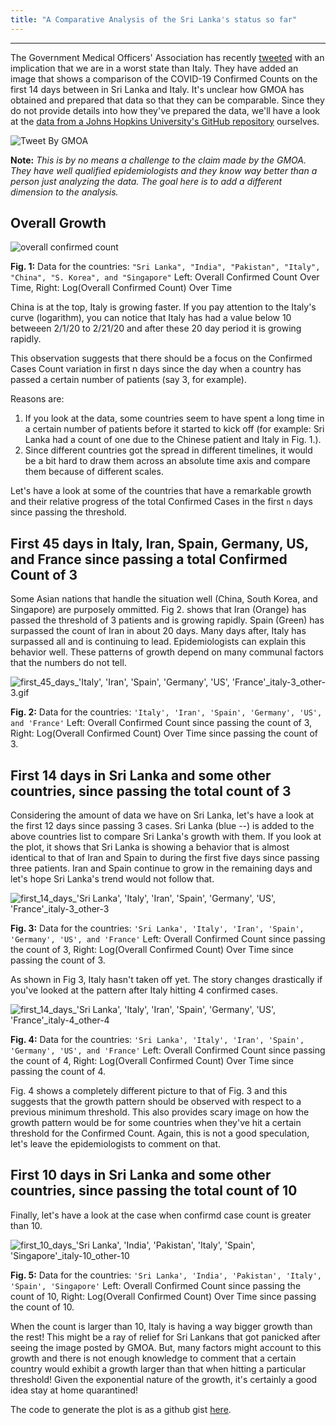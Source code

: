 ```yaml
---
title: "A Comparative Analysis of the Sri Lanka's status so far"
---
```


---

The Government Medical Officers' Association has recently [tweeted](https://twitter.com/GMOAMU/status/1240598713652764672) with an implication that we are in a worst state than Italy. They have added an image that shows a comparison of the COVID-19 Confirmed Counts on the first 14 days between in Sri Lanka and Italy. It's unclear how GMOA has obtained and prepared that data so that they can be comparable. Since they do not provide details into how they've prepared the data, we'll have a look at the [data from a Johns Hopkins University's GitHub repository](https://github.com/CSSEGISandData/COVID-19/blob/master/csse_covid_19_data/csse_covid_19_time_series/time_series_19-covid-Confirmed.csv) ourselves.

![Tweet By GMOA](https://drive.google.com/uc?export=view&id=1Lkb5Dbma3ElYy3WfrG3L0Q5HbFDy9jAm)


**Note:** *This is by no means a challenge to the claim made by the GMOA. They have well qualified epidemiologists and they know way better than a person just analyzing the data. The goal here is to add a different dimension to the analysis.*

## Overall Growth

![overall confirmed count](https://drive.google.com/uc?export=view&id=1-8R5BvHnTwn4uYDcQ1vSBqBCKkO6-oj3)

**Fig. 1:** Data for the countries: `"Sri Lanka", "India", "Pakistan", "Italy", "China", "S. Korea", and "Singapore"` Left: Overall Confirmed Count Over Time, Right: Log(Overall Confirmed Count) Over Time

China is at the top, Italy is growing faster. If you pay attention to the Italy's curve (logarithm), you can notice that Italy has had a value below 10 betweeen 2/1/20 to 2/21/20 and after these 20 day period it is growing rapidly.

This observation suggests that there should be a focus on the Confirmed Cases Count variation in first n days since the day when a country has passed a certain number of patients (say 3, for example).

Reasons are:
1. If you look at the data, some countries seem to have spent a long time in a certain number of patients before it started to kick off (for example: Sri Lanka had a count of one due to the Chinese patient and Italy in Fig. 1.). 
2. Since different countries got the spread in different timelines, it would be a bit hard to draw them across an absolute time axis and compare them because of different scales.

Let's have a look at some of the countries that have a remarkable growth and their relative progress of the total Confirmed Cases in the first `n` days since passing the threshold.

## First 45 days in Italy, Iran, Spain, Germany, US, and France since passing a total Confirmed Count of 3

Some Asian nations that handle the situation well (China, South Korea, and Singapore) are purposely ommitted. Fig 2. shows that Iran (Orange) has passed the threshold of 3 patients and is growing rapidly. Spain (Green) has surpassed the count of Iran in about 20 days. Many days after, Italy has surpassed all and is continuing to lead. Epidemiologists can explain this behavior well. These patterns of growth depend on many communal factors that the numbers do not tell.


![first_45_days_'Italy', 'Iran', 'Spain', 'Germany', 'US', 'France'_italy-3_other-3.gif](https://drive.google.com/uc?export=view&id=1-9tvA8q9lzROOqoYJXQ2cRFzpNzSsX6K)

**Fig. 2:** Data for the countries: `'Italy', 'Iran', 'Spain', 'Germany', 'US', and 'France'` Left: Overall Confirmed Count since passing the count of 3, Right: Log(Overall Confirmed Count) Over Time since passing the count of 3.

## First 14 days in Sri Lanka and some other countries, since passing the total count of 3

Considering the amount of data we have on Sri Lanka, let's have a look at the first 12 days since passing 3 cases. Sri Lanka (blue --) is added to the above countries list to compare Sri Lanka's growth with them.
If you look at the plot, it shows that Sri Lanka is showing a behavior that is almost identical to that of Iran and Spain to during the first five days since passing three patients. Iran and Spain continue to grow in the remaining days and let's hope Sri Lanka's trend would not follow that.

![first_14_days_'Sri Lanka', 'Italy', 'Iran', 'Spain', 'Germany', 'US', 'France'_italy-3_other-3](https://drive.google.com/uc?export=view&id=1-O40lrdC5xLDiW7_SMhDLWS1CU9efeDE)

**Fig. 3:** Data for the countries: `'Sri Lanka', 'Italy', 'Iran', 'Spain', 'Germany', 'US', and 'France'` Left: Overall Confirmed Count since passing the count of 3, Right: Log(Overall Confirmed Count) Over Time since passing the count of 3.

As shown in Fig 3, Italy hasn't taken off yet. The story changes drastically if you've looked at the pattern after Italy hitting 4 confirmed cases.

![first_14_days_'Sri Lanka', 'Italy', 'Iran', 'Spain', 'Germany', 'US', 'France'_italy-4_other-4](https://drive.google.com/uc?export=view&id=1-Oaecl2QaBojZW47rGOIUDD2bwdhIbVf)

**Fig. 4:** Data for the countries: `'Sri Lanka', 'Italy', 'Iran', 'Spain', 'Germany', 'US', and 'France'` Left: Overall Confirmed Count since passing the count of 4, Right: Log(Overall Confirmed Count) Over Time since passing the count of 4.

Fig. 4 shows a completely different picture to that of Fig. 3 and this suggests that the growth pattern should be observed with respect to a previous minimum threshold. This also provides scary image on how the growth pattern would be for some countries when they've hit a certain threshold for the Confirmed Count.
Again, this is not a good speculation, let's leave the epidemiologists to comment on that.

## First 10 days in Sri Lanka and some other countries, since passing the total count of 10

Finally, let's have a look at the case when confirmd case count is greater than 10.

![first_10_days_'Sri Lanka', 'India', 'Pakistan', 'Italy', 'Spain', 'Singapore'_italy-10_other-10](https://drive.google.com/uc?export=view&id=1-OoSPjRe1kX02bvwc044TOw9isMNSVj1)


**Fig. 5:** Data for the countries: `'Sri Lanka', 'India', 'Pakistan', 'Italy', 'Spain', 'Singapore'` Left: Overall Confirmed Count since passing the count of 10, Right: Log(Overall Confirmed Count) Over Time since passing the count of 10.

When the count is larger than 10, Italy is having a way bigger growth than the rest! This might be a ray of relief for Sri Lankans that got panicked after seeing the image posted by GMOA. But, many factors might account to this growth and there is not enough knowledge to comment that a certain country would exhibit a growth larger than that when hitting a particular threshold! Given the exponential nature of the growth, it's certainly a good idea stay at home quarantined!

The code to generate the plot is as a github gist [here](https://gist.github.com/rmdsl/8d17fefdad0a46e702d95320b561a3f8).


















